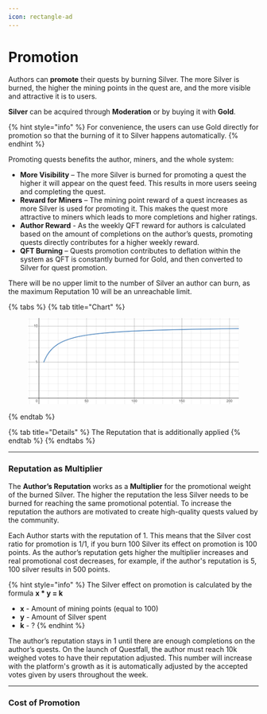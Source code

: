 ```yaml
---
icon: rectangle-ad
---
```


# Promotion

Authors can **promote** their quests by burning Silver. The more Silver is burned, the higher the mining points in the quest are, and the more visible and attractive it is to users. 

**Silver** can be acquired through **Moderation** or by buying it with **Gold**.

{% hint style="info" %}
For convenience, the users can use Gold directly for promotion so that the burning of it to Silver happens automatically.
{% endhint %}

Promoting quests benefits the author, miners, and the whole system:
* **More Visibility** – The more Silver is burned for promoting a quest the higher it will appear on the quest feed. This results in more users seeing and completing the quest.
* **Reward for Miners** – The mining point reward of a quest increases as more Silver is used for promoting it. This makes the quest more attractive to miners which leads to more completions and higher ratings.
* **Author Reward** - As the weekly QFT reward for authors is calculated based on the amount of completions on the author’s quests, promoting quests directly contributes for a higher weekly reward.
* **QFT Burning** – Quests promotion contributes to deflation within the system as QFT is constantly burned for Gold, and then converted to Silver for quest promotion.

There will be no upper limit to the number of Silver an author can burn, as the maximum Reputation 10 will be an unreachable limit.

{% tabs %}
{% tab title="Chart" %}
<figure><img src="../.gitbook/assets/image (7).png" alt=""><figcaption></figcaption></figure>
{% endtab %}

{% tab title="Details" %}
The Reputation that is additionally applied&#x20;
{% endtab %}
{% endtabs %}

***

### Reputation as Multiplier

The **Author’s Reputation** works as a **Multiplier** for the promotional weight of the burned Silver. The higher the reputation the less Silver needs to be burned for reaching the same promotional potential. To increase the reputation the authors are motivated to create high-quality quests valued by the community.

Each Author starts with the reputation of 1. This means that the Silver cost ratio for promotion is 1/1, if you burn 100 Silver its effect on promotion is 100 points. As the author’s reputation gets higher the multiplier increases and real promotional cost decreases, for example, if the author's reputation is 5, 100 silver results in 500 points.

{% hint style="info" %}
The Silver effect on promotion is calculated by the formula **x * y = k**
* **x** - Amount of mining points (equal to 100)
* **y** - Amount of Silver spent
* **k** - ?
{% endhint %}

The author’s reputation stays in 1 until there are enough completions on the author’s quests. On the launch of Questfall, the author must reach 10k weighed votes to have their reputation adjusted. This number will increase with the platform's growth as it is automatically adjusted by the accepted votes given by users throughout the week.

***

### Cost of Promotion